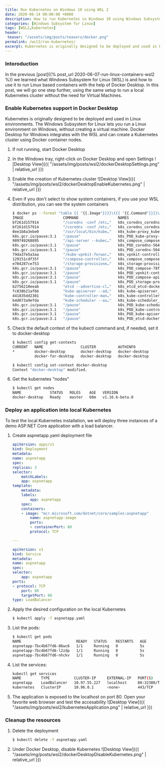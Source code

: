 ```yaml
---
title: Run Kubernetes on Windows 10 using WSL 2
date: 2020-06-14 00:00:00 +0000
description: How to run Kubernetes in Windows 10 using Windows Subsystem for Linux and Docker Desktop
categories: [Windows Subsystem for Linux]
tags: [WSL2,Kubernetes]
header:
 teaser: "/assets/img/posts/teasers/docker.png"
permalink: /wsl2/run-kubernetes/
excerpt: Kubernetes is originally designed to be deployed and used in Linux environments. The Windows Subsystem for Linux lets you run a Linux environment on Windows, without creating a virtual machine. Docker Desktop for Windows integrates with the Windows Subsystem for Linux and can create a Kubernetes cluster using Docker container nodes. 
---
```

### Intoroduction
In the previous [post]({% post_url 2020-06-07-run-linux-containers-wsl2 %}) we learned what Windows Subsystem for Linux (WSL) is and how to use it to run Linux based containers with the help of Docker Desktop. In this post, we will go one step further, using the same setup to run a local Kubernetes cluster without the need for Virtual Machines.

### Enable Kubernetes support in Docker Desktop
Kubernetes is originally designed to be deployed and used in Linux environments. The Windows Subsystem for Linux lets you run a Linux environment on Windows, without creating a virtual machine. Docker Desktop for Windows integrates with the WSL and can create a Kubernetes cluster using Docker container nodes.
1. If not running, start Docker Desktop
2. In the Windows tray, right-click on Docker Desktop and open Settings
    ![Desktop View]({{ "/assets/img/posts/wsl2/dockerDesktopSettings.png" | relative_url }})
3. Enable the creation of Kubernetes cluster
    ![Desktop View]({{ "/assets/img/posts/wsl2/dockerDesktopEnableKubernetes.png" | relative_url }})
4. Even if you don't select to show system containers, if you use your WSL distribution, you can see the system containers
    ```bash
    $ docker ps --format "table {{ "{{.Image"}}}}\t{{ "{{.Command"}}}}\t{{ "{{.Names"}}}}"
    IMAGE                  COMMAND                  NAMES
    bf261d157914           "/coredns -conf /etc…"   k8s_coredns_coredns-5644d7b6d9-kzk48_kube-system_0a2ca543-08f6-4366-9093-61cbceea97c1_0
    bf261d157914           "/coredns -conf /etc…"   k8s_coredns_coredns-5644d7b6d9-7rw8c_kube-system_a18ee460-96ed-4ea3-8411-408912adc620_0
    0ee1b8a3ebe0           "/usr/local/bin/kube…"   k8s_kube-proxy_kube-proxy-5pqzh_kube-system_4ead7fe1-b3ab-49a1-9637-0d746a64c98a_0
    k8s.gcr.io/pause:3.1   "/pause"                 k8s_POD_kube-proxy-5pqzh_kube-system_4ead7fe1-b3ab-49a1-9637-0d746a64c98a_0
    989749268895           "/api-server --kubec…"   k8s_compose_compose-api-6ffb89dc58-nk22d_docker_2d0aaca5-8f8a-4300-a1ce-45f10a6bcd8b_1
    k8s.gcr.io/pause:3.1   "/pause"                 k8s_POD_coredns-5644d7b6d9-kzk48_kube-system_0a2ca543-08f6-4366-9093-61cbceea97c1_0
    k8s.gcr.io/pause:3.1   "/pause"                 k8s_POD_coredns-5644d7b6d9-7rw8c_kube-system_a18ee460-96ed-4ea3-8411-408912adc620_0
    79da37e5a3aa           "/kube-vpnkit-forwar…"   k8s_vpnkit-controller_vpnkit-controller_kube-system_f0471235-4d25-40df-b5fb-af2700b199a8_0
    129151cdf35f           "/compose-controller…"   k8s_compose_compose-78f95d4f8c-f4zr2_docker_78dbd170-d5ff-49a7-8641-985807969048_0
    e704287ce753           "/storage-provisione…"   k8s_storage-provisioner_storage-provisioner_kube-system_50576fe3-3a32-4094-a4e4-8476732bdd89_0
    k8s.gcr.io/pause:3.1   "/pause"                 k8s_POD_compose-78f95d4f8c-f4zr2_docker_78dbd170-d5ff-49a7-8641-985807969048_0
    k8s.gcr.io/pause:3.1   "/pause"                 k8s_POD_vpnkit-controller_kube-system_f0471235-4d25-40df-b5fb-af2700b199a8_0
    k8s.gcr.io/pause:3.1   "/pause"                 k8s_POD_compose-api-6ffb89dc58-nk22d_docker_2d0aaca5-8f8a-4300-a1ce-45f10a6bcd8b_0
    k8s.gcr.io/pause:3.1   "/pause"                 k8s_POD_storage-provisioner_kube-system_50576fe3-3a32-4094-a4e4-8476732bdd89_0
    b2756210eeab           "etcd --advertise-cl…"   k8s_etcd_etcd-docker-desktop_kube-system_bc3eca0122540ccc59e959a7805e87e8_0
    fc838b21afbb           "kube-apiserver --ad…"   k8s_kube-apiserver_kube-apiserver-docker-desktop_kube-system_2966bdea771eade42b079889c75cf17e_1
    441835dd2301           "kube-controller-man…"   k8s_kube-controller-manager_kube-controller-manager-docker-desktop_kube-system_9076958db0c2cc26f76def745bfc1928_0
    b4d073a9efda           "kube-scheduler --au…"   k8s_kube-scheduler_kube-scheduler-docker-desktop_kube-system_28dd1b1230fbe15350eb1b896ae9493d_0
    k8s.gcr.io/pause:3.1   "/pause"                 k8s_POD_kube-scheduler-docker-desktop_kube-system_28dd1b1230fbe15350eb1b896ae9493d_0
    k8s.gcr.io/pause:3.1   "/pause"                 k8s_POD_kube-controller-manager-docker-desktop_kube-system_9076958db0c2cc26f76def745bfc1928_0
    k8s.gcr.io/pause:3.1   "/pause"                 k8s_POD_kube-apiserver-docker-desktop_kube-system_2966bdea771eade42b079889c75cf17e_0
    k8s.gcr.io/pause:3.1   "/pause"                 k8s_POD_etcd-docker-desktop_kube-system_bc3eca0122540ccc59e959a7805e87e8_0
    ```
5. Check the default context of the kubectl command and, if needed, set it to docker-desktop

    ```bash
    $ kubectl config get-contexts
    CURRENT   NAME                 CLUSTER          AUTHINFO                    NAMESPACE
    *         docker-desktop       docker-desktop   docker-desktop
              docker-for-desktop   docker-desktop   docker-desktop

    $ kubectl config set-context docker-desktop
    Context "docker-desktop" modified.
    ```
6. Get the kubernetes "nodes"
    ```bash
    $ kubectl get nodes
    NAME             STATUS   ROLES    AGE   VERSION
    docker-desktop   Ready    master   60m   v1.16.6-beta.0
    ```

### Deploy an application into local Kubernetes
To test the local Kubernetes installation, we will deploy three instances of a demo ASP.NET Core application with a load balancer.
1. Create  aspnetapp.yaml deployment file
    ```yaml
    apiVersion: apps/v1
    kind: Deployment
    metadata:
    name: aspnetapp
    spec:
    replicas: 3
    selector:
        matchLabels:
        app: aspnetapp
    template:
        metadata:
        labels:
            app: aspnetapp
        spec:
        containers:
        - image: "mcr.microsoft.com/dotnet/core/samples:aspnetapp"
            name: aspnetapp-image
            ports:
            - containerPort: 80
            protocol: TCP

    ---

    apiVersion: v1
    kind: Service
    metadata:
    name: aspnetapp
    spec:
    selector:
        app: aspnetapp
    ports:
    - protocol: TCP
        port: 80
        targetPort: 80
    type: LoadBalancer
    ```
2. Apply the desired configuration on the local Kubernetes
    ```bash
    $ kubectl apply -f aspnetapp.yaml
    ```
3. List the pods:
    ```bash
    $ kubectl get pods
    NAME                         READY   STATUS    RESTARTS   AGE
    aspnetapp-7bc4b67fd6-86wc6   1/1     Running   0          5s
    aspnetapp-7bc4b67fd6-l2zdp   1/1     Running   0          5s
    aspnetapp-7bc4b67fd6-nhckv   1/1     Running   0          5s
    ```
4. List the services:
    ```bash
    kubectl get services
    NAME         TYPE           CLUSTER-IP     EXTERNAL-IP   PORT(S)        AGE
    aspnetapp    LoadBalancer   10.97.55.227   localhost     80:32380/TCP   4m1s
    kubernetes   ClusterIP      10.96.0.1      <none>        443/TCP        91m
    ```
5. The application is exposed to the localhost on port 80. Open your favorite web browser and test the accesability
    ![Desktop View]({{ "/assets/img/posts/wsl2/kubernetesApplication.png" | relative_url }})

### Cleanup the resources

1. Delete the deployment
    ```bash
    $ kubectl delete -f aspnetapp.yaml
    ```
2. Under Docker Desktop, disable Kubernetes
    ![Desktop View]({{ "/assets/img/posts/wsl2/dockerDesktopDisableKubernetes.png" | relative_url }})
